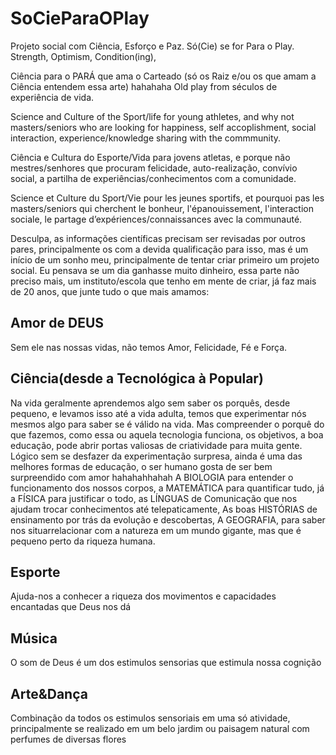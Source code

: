 # SoCieParaOPlay

Projeto social com Ciência, Esforço e Paz. Só(Cie) se for Para o Play. Strength, Optimism, Condition(ing), 

Ciência para o PARÁ que ama o Carteado (só os Raiz e/ou os que amam a Ciência entendem essa arte) hahahaha Old play from séculos de experiência de vida. 

Science and Culture of the Sport/life for young athletes, and why not masters/seniors who are looking for happiness, self accoplishment, social interaction, experience/knowledge sharing with the commmunity.

Ciência e Cultura do Esporte/Vida para jovens atletas, e porque não mestres/senhores que procuram felicidade, auto-realização, convívio social, a partilha de experiências/conhecimentos com a comunidade.

Science et Culture du Sport/Vie pour les jeunes sportifs, et pourquoi pas les masters/seniors qui cherchent le bonheur, l'épanouissement, l'interaction sociale, le partage d’expériences/connaissances avec la communauté.

Desculpa, as informações científicas precisam ser revisadas por outros pares, principalmente os com a devida qualificação para isso, mas é um início de um sonho meu, principalmente de tentar criar primeiro um projeto social. Eu pensava se um dia ganhasse muito dinheiro, essa parte não preciso mais, um instituto/escola que tenho em mente de criar, já faz mais de 20 anos, que junte tudo o que mais amamos:
                        
## Amor de DEUS

Sem ele nas nossas vidas, não temos Amor, Felicidade, Fé e Força. 

## Ciência(desde a Tecnológica à Popular)

Na vida geralmente aprendemos algo sem saber os porquês, desde pequeno, e levamos isso até a vida adulta, temos que experimentar nós mesmos algo para saber se é válido na vida. Mas compreender o porquê do que fazemos, como essa ou aquela tecnologia funciona, os objetivos, a boa educação, pode abrir portas valiosas de criatividade para muita gente. Lógico sem se desfazer da experimentação surpresa, ainda é uma das melhores formas de educação, o ser humano gosta de ser bem surpreendido 
com amor hahahahhahah
A BIOLOGIA para entender o funcionamento dos nossos corpos, a MATEMÁTICA para quantificar tudo, já a FÍSICA para justificar o todo, as LÍNGUAS de Comunicação que nos ajudam trocar conhecimentos até telepaticamente, As boas HISTÓRIAS de ensinamento por trás da evolução e descobertas, A GEOGRAFIA, para saber nos situarrelacionar com a natureza em um mundo gigante, mas que é pequeno perto da riqueza humana.

## Esporte

Ajuda-nos a conhecer a riqueza dos movimentos e capacidades encantadas que Deus nos dá
                        
## Música

O som de Deus é um dos estimulos sensorias que estimula nossa cognição

## Arte&Dança

Combinação da todos os estimulos sensoriais em uma só atividade, principalmente se realizado em um belo jardim ou paisagem natural com perfumes de diversas flores

```{tableofcontents}
```
